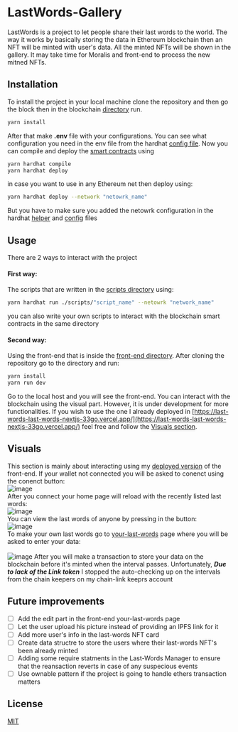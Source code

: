 # LastWords-Gallery

LastWords is a project to let people share their last words to the world. The way it works by basically storing the data in Ethereum blockchain then an NFT will be minted with user's data. All the minted NFTs will be shown in the gallery. It may take time for Moralis and front-end to process the new  mitned NFTs.
## Installation

To install the project in your local machine clone the repository and then go the block then in the blockchain [directory](https://github.com/Asem-Abdelhady/LastWords/tree/master/LastWords-hardhat) run.

```bash
yarn install
```
After that make **.env** file with your configurations. You can see what configuration you need in the env file from the hardhat [config file](https://github.com/Asem-Abdelhady/LastWords/blob/master/LastWords-hardhat/hardhat.config.js). Now you can compile and deploy the [smart contracts](https://github.com/Asem-Abdelhady/LastWords/tree/master/LastWords-hardhat/contracts) using

```bash
yarn hardhat compile
yarn hardhat deploy
```
in case you want to use in any Ethereum net then deploy using:

```bash
yarn hardhat deploy --network "netowrk_name"
```
But you have to make sure you added the netowrk configuration in the hardhat [helper](https://github.com/Asem-Abdelhady/LastWords/blob/master/LastWords-hardhat/helper-hardhat-config.js) and [config](https://github.com/Asem-Abdelhady/LastWords/blob/master/LastWords-hardhat/hardhat.config.js) files

## Usage
There are 2 ways to interact with the project
#### First way:
The scripts that are written in the [scripts directory](https://github.com/Asem-Abdelhady/LastWords/tree/master/LastWords-hardhat/scripts) using:
```bash
yarn hardhat run ./scripts/"script_name" --netowrk "network_name"
```
you can also write your own scripts to interact with the blockchain smart contracts in the same directory
#### Second way:
Using the front-end that is inside the [front-end directory](https://github.com/Asem-Abdelhady/LastWords/tree/master/LastWords-nextjs). After cloning the repository go to the directory and run:
```bash
yarn install
yarn run dev
``` 
Go to the local host and you will see the front-end. You can interact with the blockchain using the visual part. However, it is under development for more functionalities. If you wish to use the one I already deployed in [https://last-words-last-words-nextjs-33go.vercel.app/](https://last-words-last-words-nextjs-33go.vercel.app/) feel free and follow the [Visuals section](#Visuals).

## Visuals
This section is mainly about interacting using my [deployed version](https://last-words-last-words-nextjs-33go.vercel.app/) of the front-end. If your wallet not connected you will be asked to conenct using the conenct button: <br />
![image](https://user-images.githubusercontent.com/40506647/192311054-b41a95c7-c44f-4c41-9ef3-8fd0dc18a3b8.png)
<br />
After you connect your home page will reload with the recently listed last words: <br />
![image](https://user-images.githubusercontent.com/40506647/192310252-1450f837-f480-491c-8014-fcfe73b3e530.png)
<br />
You can view the last words of anyone by pressing in the button: <br />
![image](https://user-images.githubusercontent.com/40506647/192311888-60fec742-3705-4ecb-bf73-3f08efacef6f.png)
<br />
To make your own last words go to [your-last-words](https://last-words-last-words-nextjs-33go.vercel.app/your-last-words) page where you will be asked to enter your data:<br />
<br />
![image](https://user-images.githubusercontent.com/40506647/192312506-0c275096-2c15-4b81-8f1b-7582dec391d4.png)
After you will make a transaction to store your data on the blockchain before it's minted when the interval passes. Unfortunately, ***Due to lack of the Link token*** I stopped the auto-checking up on the intervals from the chain keepers on my chain-link keeprs account

## Future improvements
- [ ] Add the edit part in the front-end your-last-words page
- [ ] Let the user upload his picture instead of providing an IPFS link for it
- [ ] Add more user's info in the last-words NFT card
- [ ] Create data structre to store the users where their last-words NFT's been already minted
- [ ] Adding some require statments in the Last-Words Manager to ensure that the reansaction reverts in case of any suspecious events
- [ ] Use ownable pattern if the project is going to handle ethers transaction matters
## License
[MIT](https://choosealicense.com/licenses/mit/)
